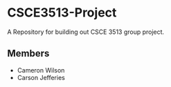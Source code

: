 # CSCE3513-Project
A Repository for building out CSCE 3513 group project.

## Members
- Cameron Wilson
- Carson Jefferies
